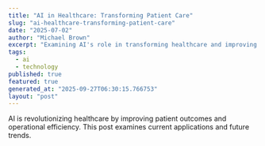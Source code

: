 ```yaml
---
title: "AI in Healthcare: Transforming Patient Care"
slug: "ai-healthcare-transforming-patient-care"
date: "2025-07-02"
author: "Michael Brown"
excerpt: "Examining AI's role in transforming healthcare and improving patient outcomes."
tags:
  - ai
  - technology
published: true
featured: true
generated_at: "2025-09-27T06:30:15.766753"
layout: "post"
---
```


AI is revolutionizing healthcare by improving patient outcomes and operational efficiency. This post examines current applications and future trends.
